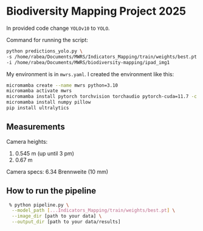 
# Biodiversity Mapping Project 2025

In provided code change `YOLOv10` to `YOLO`.

Command for running the script:

```bash
python predictions_yolo.py \                                  
-s /home/rabea/Documents/MWRS/Indicators_Mapping/train/weights/best.pt \ #TODO add your path
-i /home/rabea/Documents/MWRS/biodiversity-mapping/ipad_img1 
```

My environment is in `mwrs.yaml`. I created the environment like this:

```bash
micromamba create --name mwrs python=3.10
micromamba activate mwrs
micromamba install pytorch torchvision torchaudio pytorch-cuda=11.7 -c pytorch -c nvidia  
micromamba install numpy pillow   
pip install ultralytics      
```

## Measurements

Camera heights:

1. 0.545 m (up until 3 pm)
2. 0.67 m

Camera specs:
6.34 Brennweite (10 mm)

## How to run the pipeline

```bash
 % python pipeline.py \
  --model_path [...Indicators_Mapping/train/weights/best.pt] \
  --image_dir [path to your data] \
  --output_dir [path to your data/results]
```